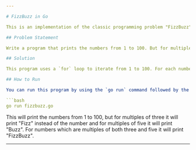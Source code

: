 ```yaml
---

# FizzBuzz in Go

This is an implementation of the classic programming problem "FizzBuzz" in the Go programming language.

## Problem Statement

Write a program that prints the numbers from 1 to 100. But for multiples of three print "Fizz" instead of the number and for the multiples of five print "Buzz". For numbers which are multiples of both three and five print "FizzBuzz".

## Solution

This program uses a `for` loop to iterate from 1 to 100. For each number, it uses a `switch` statement to check if the number is a multiple of 3 and 5, only 3, only 5, or none of them, and prints the corresponding result.

## How to Run

You can run this program by using the `go run` command followed by the filename:

```bash
go run fizzbuzz.go
```

This will print the numbers from 1 to 100, but for multiples of three it will print "Fizz" instead of the number and for multiples of five it will print "Buzz". For numbers which are multiples of both three and five it will print "FizzBuzz".

---
```

